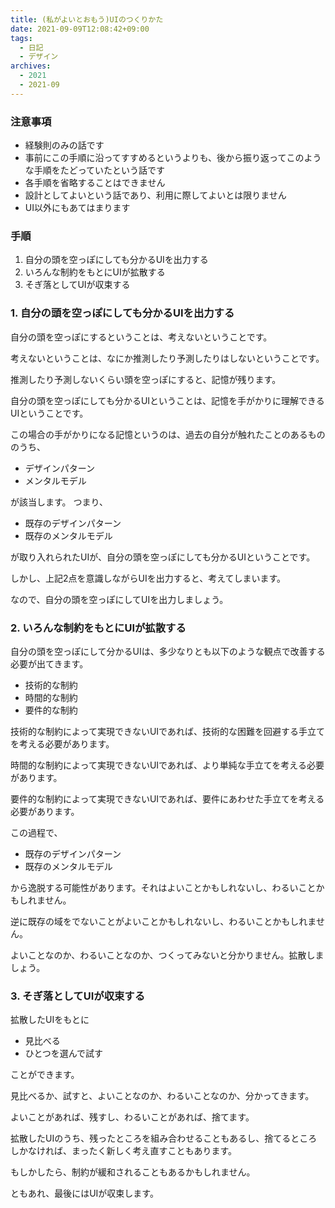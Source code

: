 ```yaml
---
title: (私がよいとおもう)UIのつくりかた
date: 2021-09-09T12:08:42+09:00
tags:
  - 日記
  - デザイン
archives:
  - 2021
  - 2021-09
---
```


### 注意事項

- 経験則のみの話です
- 事前にこの手順に沿ってすすめるというよりも、後から振り返ってこのような手順をたどっていたという話です
- 各手順を省略することはできません
- 設計としてよいという話であり、利用に際してよいとは限りません
- UI以外にもあてはまります

### 手順

1. 自分の頭を空っぽにしても分かるUIを出力する
2. いろんな制約をもとにUIが拡散する
3. そぎ落としてUIが収束する

### 1. 自分の頭を空っぽにしても分かるUIを出力する

自分の頭を空っぽにするということは、考えないということです。

考えないということは、なにか推測したり予測したりはしないということです。

推測したり予測しないくらい頭を空っぽにすると、記憶が残ります。

自分の頭を空っぽにしても分かるUIということは、記憶を手がかりに理解できるUIということです。

この場合の手がかりになる記憶というのは、過去の自分が触れたことのあるもののうち、

- デザインパターン
- メンタルモデル

が該当します。
つまり、

- 既存のデザインパターン
- 既存のメンタルモデル

が取り入れられたUIが、自分の頭を空っぽにしても分かるUIということです。

しかし、上記2点を意識しながらUIを出力すると、考えてしまいます。

なので、自分の頭を空っぽにしてUIを出力しましょう。

### 2. いろんな制約をもとにUIが拡散する

自分の頭を空っぽにして分かるUIは、多少なりとも以下のような観点で改善する必要が出てきます。

- 技術的な制約
- 時間的な制約
- 要件的な制約

技術的な制約によって実現できないUIであれば、技術的な困難を回避する手立てを考える必要があります。

時間的な制約によって実現できないUIであれば、より単純な手立てを考える必要があります。

要件的な制約によって実現できないUIであれば、要件にあわせた手立てを考える必要があります。

この過程で、

- 既存のデザインパターン
- 既存のメンタルモデル

から逸脱する可能性があります。それはよいことかもしれないし、わるいことかもしれません。

逆に既存の域をでないことがよいことかもしれないし、わるいことかもしれません。

よいことなのか、わるいことなのか、つくってみないと分かりません。拡散しましょう。

### 3. そぎ落としてUIが収束する

拡散したUIをもとに

- 見比べる
- ひとつを選んで試す

ことができます。

見比べるか、試すと、よいことなのか、わるいことなのか、分かってきます。

よいことがあれば、残すし、わるいことがあれば、捨てます。

拡散したUIのうち、残ったところを組み合わせることもあるし、捨てるところしかなければ、まったく新しく考え直すこともあります。

もしかしたら、制約が緩和されることもあるかもしれません。

ともあれ、最後にはUIが収束します。
